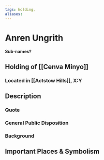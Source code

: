 ```yaml
---
tags: holding,
aliases:
---
```

# Anren Ungrith
#### Sub-names?
## Holding of [[Cenva Minyo]]
### Located in [[Actstow Hills]], X:Y
## Description
### Quote

### General Public Disposition

### Background
## Important Places & Symbolism


